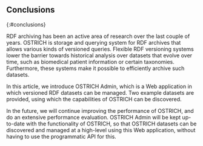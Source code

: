 ## Conclusions
{:#conclusions}

RDF archiving has been an active area of research over the last couple of years.
OSTRICH is storage and querying system for RDF archives that allows various kinds of versioned queries.
Flexible RDF versioning systems lower the barrier towards historical analysis over datasets that evolve over time,
such as biomedical patient information or certain taxonomies.
Furthermore, these systems make it possible to efficiently archive such datasets.

In this article, we introduce OSTRICH Admin,
which is a Web application in which versioned RDF datasets can be managed.
Two example datasets are provided, using which the capabilities of OSTRICH can be discovered.

In the future, we will continue improving the performance of OSTRICH,
and do an extensive performance evaluation.
OSTRICH Admin will be kept up-to-date with the functionality of OSTRICH,
so that OSTRICH datasets can be discovered and managed at a high-level using this Web application,
without having to use the programmatic API for this.

